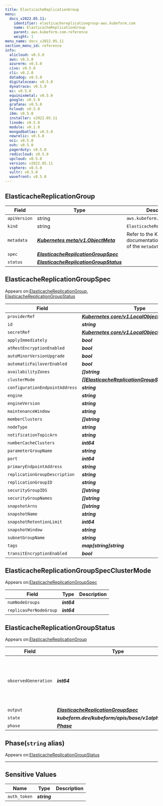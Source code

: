 ```yaml
---
title: ElasticacheReplicationGroup
menu:
  docs_v2022.05.11:
    identifier: elasticachereplicationgroup-aws.kubeform.com
    name: ElasticacheReplicationGroup
    parent: aws.kubeform.com-reference
    weight: 1
menu_name: docs_v2022.05.11
section_menu_id: reference
info:
  alicloud: v0.5.0
  aws: v0.5.0
  azurerm: v0.5.0
  civo: v0.5.0
  cli: v0.2.0
  datadog: v0.5.0
  digitalocean: v0.5.0
  dynatrace: v0.5.0
  ec: v0.5.0
  equinixmetal: v0.5.0
  google: v0.5.0
  grafana: v0.5.0
  hcloud: v0.5.0
  ibm: v0.5.0
  installer: v2022.05.11
  linode: v0.5.0
  module: v0.1.0
  mongodbatlas: v0.5.0
  newrelic: v0.5.0
  oci: v0.5.0
  ovh: v0.5.0
  pagerduty: v0.5.0
  rediscloud: v0.5.0
  upcloud: v0.5.0
  version: v2022.05.11
  vsphere: v0.5.0
  vultr: v0.5.0
  wavefront: v0.5.0
---
```


## ElasticacheReplicationGroup
| Field | Type | Description |
| ------ | ----- | ----------- |
| `apiVersion` | string | `aws.kubeform.com/v1alpha1` |
|    `kind` | string | `ElasticacheReplicationGroup` |
| `metadata` | ***[Kubernetes meta/v1.ObjectMeta](https://v1-22.docs.kubernetes.io/docs/reference/generated/kubernetes-api/v1.22/#objectmeta-v1-meta)***|Refer to the Kubernetes API documentation for the fields of the `metadata` field.|
| `spec` | ***[ElasticacheReplicationGroupSpec](#elasticachereplicationgroupspec)***||
| `status` | ***[ElasticacheReplicationGroupStatus](#elasticachereplicationgroupstatus)***||
## ElasticacheReplicationGroupSpec

Appears on:[ElasticacheReplicationGroup](#elasticachereplicationgroup), [ElasticacheReplicationGroupStatus](#elasticachereplicationgroupstatus)

| Field | Type | Description |
| ------ | ----- | ----------- |
| `providerRef` | ***[Kubernetes core/v1.LocalObjectReference](https://v1-22.docs.kubernetes.io/docs/reference/generated/kubernetes-api/v1.22/#localobjectreference-v1-core)***||
| `id` | ***string***||
| `secretRef` | ***[Kubernetes core/v1.LocalObjectReference](https://v1-22.docs.kubernetes.io/docs/reference/generated/kubernetes-api/v1.22/#localobjectreference-v1-core)***||
| `applyImmediately` | ***bool***| ***(Optional)*** |
| `atRestEncryptionEnabled` | ***bool***| ***(Optional)*** |
| `autoMinorVersionUpgrade` | ***bool***| ***(Optional)*** |
| `automaticFailoverEnabled` | ***bool***| ***(Optional)*** |
| `availabilityZones` | ***[]string***| ***(Optional)*** |
| `clusterMode` | ***[[]ElasticacheReplicationGroupSpecClusterMode](#elasticachereplicationgroupspecclustermode)***| ***(Optional)*** |
| `configurationEndpointAddress` | ***string***| ***(Optional)*** |
| `engine` | ***string***| ***(Optional)*** |
| `engineVersion` | ***string***| ***(Optional)*** |
| `maintenanceWindow` | ***string***| ***(Optional)*** |
| `memberClusters` | ***[]string***| ***(Optional)*** |
| `nodeType` | ***string***| ***(Optional)*** |
| `notificationTopicArn` | ***string***| ***(Optional)*** |
| `numberCacheClusters` | ***int64***| ***(Optional)*** |
| `parameterGroupName` | ***string***| ***(Optional)*** |
| `port` | ***int64***| ***(Optional)*** |
| `primaryEndpointAddress` | ***string***| ***(Optional)*** |
| `replicationGroupDescription` | ***string***||
| `replicationGroupID` | ***string***||
| `securityGroupIDS` | ***[]string***| ***(Optional)*** |
| `securityGroupNames` | ***[]string***| ***(Optional)*** |
| `snapshotArns` | ***[]string***| ***(Optional)*** |
| `snapshotName` | ***string***| ***(Optional)*** |
| `snapshotRetentionLimit` | ***int64***| ***(Optional)*** |
| `snapshotWindow` | ***string***| ***(Optional)*** |
| `subnetGroupName` | ***string***| ***(Optional)*** |
| `tags` | ***map[string]string***| ***(Optional)*** |
| `transitEncryptionEnabled` | ***bool***| ***(Optional)*** |
## ElasticacheReplicationGroupSpecClusterMode

Appears on:[ElasticacheReplicationGroupSpec](#elasticachereplicationgroupspec)

| Field | Type | Description |
| ------ | ----- | ----------- |
| `numNodeGroups` | ***int64***||
| `replicasPerNodeGroup` | ***int64***||
## ElasticacheReplicationGroupStatus

Appears on:[ElasticacheReplicationGroup](#elasticachereplicationgroup)

| Field | Type | Description |
| ------ | ----- | ----------- |
| `observedGeneration` | ***int64***| ***(Optional)*** Resource generation, which is updated on mutation by the API Server.|
| `output` | ***[ElasticacheReplicationGroupSpec](#elasticachereplicationgroupspec)***| ***(Optional)*** |
| `state` | ***kubeform.dev/kubeform/apis/base/v1alpha1.State***| ***(Optional)*** |
| `phase` | ***[Phase](#phase)***| ***(Optional)*** |
## Phase(`string` alias)

Appears on:[ElasticacheReplicationGroupStatus](#elasticachereplicationgroupstatus)

---
## Sensitive Values
| Name | Type | Description |
|------|------|-------------|
| `auth_token` | ***string*** ||
